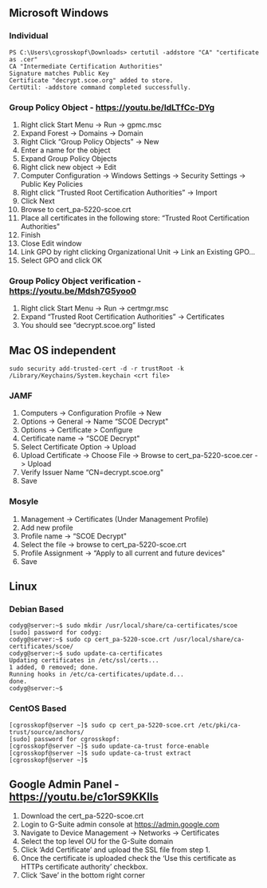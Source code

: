 ## Microsoft Windows

### Individual
```
PS C:\Users\cgrosskopf\Downloads> certutil -addstore "CA" "certificate as .cer"
CA "Intermediate Certification Authorities"
Signature matches Public Key
Certificate "decrypt.scoe.org" added to store.
CertUtil: -addstore command completed successfully.
```
### Group Policy Object - https://youtu.be/IdLTfCc-DYg

1. Right click Start Menu -> Run -> gpmc.msc
2. Expand Forest -> Domains -> Domain
3. Right Click “Group Policy Objects” -> New 
4. Enter a name for the object
5. Expand Group Policy Objects
6. Right click new object -> Edit
7. Computer Configuration -> Windows Settings -> Security Settings -> Public Key Policies
8. Right click “Trusted Root Certification Authorities” -> Import
9. Click Next
10. Browse to cert_pa-5220-scoe.crt
11. Place all certificates in the following store: “Trusted Root Certification Authorities"
12. Finish
13. Close Edit window
14. Link GPO by right clicking Organizational Unit -> Link an Existing GPO...
15. Select GPO and click OK

### Group Policy Object verification - https://youtu.be/Mdsh7G5yoo0

1. Right click Start Menu -> Run -> certmgr.msc
2. Expand “Trusted Root Certification Authorities” -> Certificates
3. You should see “decrypt.scoe.org” listed



## Mac OS independent
```
sudo security add-trusted-cert -d -r trustRoot -k /Library/Keychains/System.keychain <crt file>
```
### JAMF

1. Computers -> Configuration Profile -> New
2. Options -> General -> Name “SCOE Decrypt"
3. Options -> Certificate > Configure
4. Certificate name -> “SCOE Decrypt"
5. Select Certificate Option -> Upload
6. Upload Certificate -> Choose File -> Browse to cert_pa-5220-scoe.cer -> Upload
7. Verify Issuer Name “CN=decrypt.scoe.org"
8. Save


### Mosyle

1. Management -> Certificates (Under Management Profile)
2. Add new profile
3. Profile name -> “SCOE Decrypt"
4. Select the file -> browse to cert_pa-5220-scoe.crt
5. Profile Assignment -> “Apply to all current and future devices"
6. Save



## Linux

### Debian Based
```
codyg@server:~$ sudo mkdir /usr/local/share/ca-certificates/scoe
[sudo] password for codyg:
codyg@server:~$ sudo cp cert_pa-5220-scoe.crt /usr/local/share/ca-certificates/scoe/
codyg@server:~$ sudo update-ca-certificates
Updating certificates in /etc/ssl/certs...
1 added, 0 removed; done.
Running hooks in /etc/ca-certificates/update.d...
done.
codyg@server:~$
```
### CentOS Based
```
[cgrosskopf@server ~]$ sudo cp cert_pa-5220-scoe.crt /etc/pki/ca-trust/source/anchors/
[sudo] password for cgrosskopf:
[cgrosskopf@server ~]$ sudo update-ca-trust force-enable
[cgrosskopf@server ~]$ sudo update-ca-trust extract
[cgrosskopf@server ~]$
```

## Google Admin Panel - https://youtu.be/c1orS9KKIIs

1. Download the cert_pa-5220-scoe.crt
2. Login to G-Suite admin console at https://admin.google.com
3. Navigate to Device Management -> Networks -> Certificates
4. Select the top level OU for the G-Suite domain
5. Click ‘Add Certificate’ and upload the SSL file from step 1. 
6. Once the certificate is uploaded check the ‘Use this certificate as HTTPs certificate authority’ checkbox.
7. Click ‘Save’ in the bottom right corner


